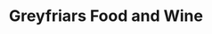 ---
title: "Greyfriars Food and Wine"
url: /bedford/greyfriars-food-and-wine/
shop: Lebensmittel
---